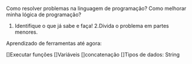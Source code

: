 Como resolver problemas na linguagem de programação?
Como melhorar minha lógica de programação?

1. Identifique o que já sabe e faça!
   2.Divida o problema em partes menores.

Aprendizado de ferramentas até agora:

[]Executar funções
[]Variáveis
[]concatenação
[]Tipos de dados: String
